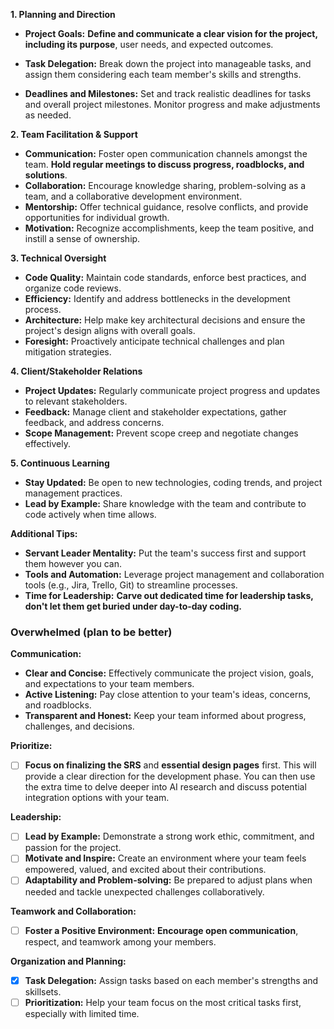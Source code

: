 **1. Planning and Direction**

- **Project Goals:** **Define and communicate a clear vision for the project, including its purpose**, user needs, and expected outcomes.

- **Task Delegation:** Break down the project into manageable tasks, and assign them considering each team member's skills and strengths.
	
- **Deadlines and Milestones:** Set and track realistic deadlines for tasks and overall project milestones. Monitor progress and make adjustments as needed.

**2. Team Facilitation & Support**

- **Communication:** Foster open communication channels amongst the team. **Hold regular meetings to discuss progress, roadblocks, and solutions**.
- **Collaboration:** Encourage knowledge sharing, problem-solving as a team, and a collaborative development environment.
- **Mentorship:** Offer technical guidance, resolve conflicts, and provide opportunities for individual growth.
- **Motivation:** Recognize accomplishments, keep the team positive, and instill a sense of ownership.

**3. Technical Oversight**

- **Code Quality:** Maintain code standards, enforce best practices, and organize code reviews. 
- **Efficiency:** Identify and address bottlenecks in the development process.
- **Architecture:** Help make key architectural decisions and ensure the project's design aligns with overall goals.
- **Foresight:** Proactively anticipate technical challenges and plan mitigation strategies.

**4. Client/Stakeholder Relations**

- **Project Updates:** Regularly communicate project progress and updates to relevant stakeholders.
- **Feedback:** Manage client and stakeholder expectations, gather feedback, and address concerns.
- **Scope Management:** Prevent scope creep and negotiate changes effectively.

**5. Continuous Learning**

- **Stay Updated:** Be open to new technologies, coding trends, and project management practices.
- **Lead by Example:** Share knowledge with the team and contribute to code actively when time allows.

**Additional Tips:**

- **Servant Leader Mentality:** Put the team's success first and support them however you can.
- **Tools and Automation:** Leverage project management and collaboration tools (e.g., Jira, Trello, Git) to streamline processes.
- **Time for Leadership:** **Carve out dedicated time for leadership tasks, don't let them get buried under day-to-day coding.**


### Overwhelmed (plan to be better)

**Communication:**
- **Clear and Concise:** Effectively communicate the project vision, goals, and expectations to your team members.
- **Active Listening:** Pay close attention to your team's ideas, concerns, and roadblocks.
- **Transparent and Honest:** Keep your team informed about progress, challenges, and decisions.



**Prioritize:**
+ [ ] **Focus on finalizing the SRS** and **essential design pages** first.
	This will provide a clear direction for the development phase. You can then use the extra time to delve deeper into AI research and discuss potential integration options with your team.


**Leadership:**

- [ ] **Lead by Example:** Demonstrate a strong work ethic, commitment, and passion for the project.
- [ ] **Motivate and Inspire:** Create an environment where your team feels empowered, valued, and excited about their contributions.
- [ ] **Adaptability and Problem-solving:** Be prepared to adjust plans when needed and tackle unexpected challenges collaboratively.

**Teamwork and Collaboration:**

- [ ] **Foster a Positive Environment:** **Encourage open communication**, respect, and teamwork among your members.


**Organization and Planning:**
- [x]  **Task Delegation:** Assign tasks based on each member's strengths and skillsets.
- [ ] **Prioritization:** Help your team focus on the most critical tasks first, especially with limited time.